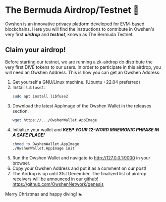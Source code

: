 # The Bermuda Airdrop/Testnet 🔺

Owshen is an innovative privacy platform developed for EVM-based blockchains. Here you will find the instructions to contribute in Owshen's very first ***airdrop*** and ***testnet***, known as The Bermuda Testnet.

## Claim your airdrop!

Before starting our testnet, we are running a zk-airdrop do distribute the very first DIVE tokens to our users. In order to participate in this airdrop, you will need an Owshen Address. This is how you can get an Owshen Address:

1. Get yourself a GNU/Linux machine. (Ubuntu +22.04 preferred)
2. Install `libfuse2`:
    ```bash
    sudo apt install libfuse2
    ```
3. Download the latest AppImage of the Owshen Wallet in the releases section.
    ```bash
    wget https://.../OwshenWallet.AppImage
    ```
4. Initialize your wallet and ***KEEP YOUR 12-WORD MNEMONIC PHRASE IN A SAFE PLACE!***
    ```bash
    chmod +x OwshenWallet.AppImage
    ./OwshenWallet.AppImage init
    ```
5. Run the Owshen Wallet and navigate to http://127.0.0.1:9000 in your browser.
6. Copy your Owshen Address and put it as a comment on our post!
7. The Airdrop is up until 31st December. The finalized list of airdrop receivers will be announced in our github! https://github.com/OwshenNetwork/genesis
 
Merry Christmas and happy diving! :swimmer: 
